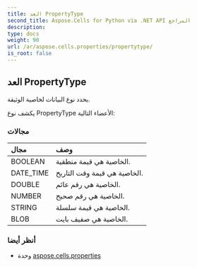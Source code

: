 ```yaml
---
title: العد PropertyType
second_title: Aspose.Cells for Python via .NET API المراجع
description:
type: docs
weight: 90
url: /ar/aspose.cells.properties/propertytype/
is_root: false
---
```

##  العد PropertyType
يحدد نوع البيانات لخاصية الوثيقة.



يكشف نوع PropertyType الأعضاء التالية:

###  مجالات
| مجال| وصف|
| :- | :- |
| BOOLEAN | الخاصية هي قيمة منطقية.|
| DATE_TIME | الخاصية هي قيمة وقت التاريخ.|
| DOUBLE | الخاصية هي رقم عائم.|
| NUMBER | الخاصية هي رقم صحيح.|
| STRING | الخاصية هي قيمة سلسلة.|
| BLOB | الخاصية هي صفيف بايت.|



###  أنظر أيضا
* وحدة [aspose.cells.properties](..)
